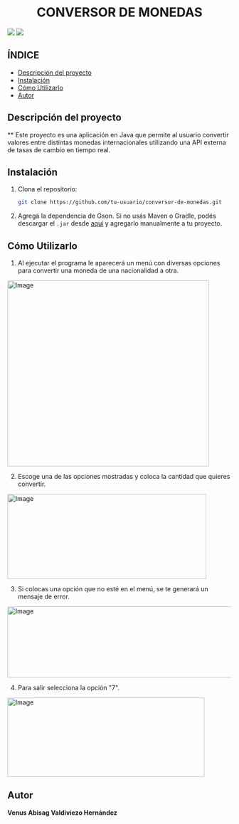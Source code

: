 <h1 align="center"> CONVERSOR DE MONEDAS </h1>

<p align="left">
   <img src="https://img.shields.io/badge/Status-Finalizado-green">
  <img src="https://img.shields.io/badge/Release%20date-Junio%202025-green">
   </p>

## ÍNDICE
* [Descripción del proyecto](#descripción-del-proyecto)
* [Instalación](#instalación)
* [Cómo Utilizarlo](#cómo-utilizarlo)
* [Autor](#autor)

## Descripción del proyecto
** Este proyecto es una aplicación en Java que permite al usuario convertir valores entre distintas monedas internacionales utilizando una API externa de tasas de cambio en tiempo real.

## Instalación
1. Clona el repositorio:

   ```bash
   git clone https://github.com/tu-usuario/conversor-de-monedas.git
   ```

2. Agregá la dependencia de Gson. Si no usás Maven o Gradle, podés descargar el `.jar` desde [aquí](https://github.com/google/gson) y agregarlo manualmente a tu proyecto.

## Cómo Utilizarlo

1. Al ejecutar el programa le aparecerá un menú con diversas opciones para convertir una moneda de una nacionalidad a otra.
<img width="453" height="418" alt="Image" src="https://github.com/user-attachments/assets/b8f3851b-ef55-4811-aba2-66429f281dc3" />

2. Escoge una de las opciones mostradas y coloca la cantidad que quieres convertir.
<img width="447" height="191" alt="Image" src="https://github.com/user-attachments/assets/130109bb-1697-43e5-8903-0bdb7075900b" />

3. Si colocas una opción que no esté en el menú, se te generará un mensaje de error.
<img width="566" height="160" alt="Image" src="https://github.com/user-attachments/assets/9560cb54-9aa9-4b63-a4af-f1ffe1ffb3c6" />

4. Para salir selecciona la opción "7".
<img width="443" height="178" alt="Image" src="https://github.com/user-attachments/assets/a7c91f66-9ef2-404a-b2cb-2d78c5c51076" /> 


## Autor
**Venus Abisag Valdiviezo Hernández**
